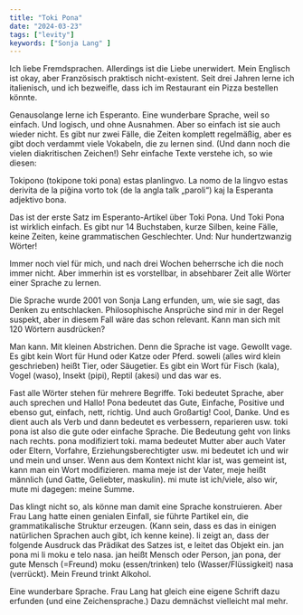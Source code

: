 ```yaml
---
title: "Toki Pona"
date: "2024-03-23"
tags: ["levity"]
keywords: ["Sonja Lang" ]
---
```

Ich liebe Fremdsprachen. Allerdings ist die Liebe unerwidert. Mein Englisch ist okay, aber Französisch praktisch nicht-existent. Seit drei Jahren lerne ich italienisch, und ich bezweifle, dass ich im Restaurant ein Pizza bestellen könnte.

Genausolange lerne ich Esperanto. Eine wunderbare Sprache, weil so einfach. Und logisch, und ohne Ausnahmen. Aber so einfach ist sie auch wieder nicht. Es gibt nur zwei Fälle, die Zeiten komplett regelmäßig, aber es gibt doch verdammt viele Vokabeln, die zu lernen sind. (Und dann noch die vielen diakritischen Zeichen!) Sehr einfache Texte verstehe ich, so wie diesen:

Tokipono (tokipone toki pona) estas planlingvo. La nomo de la lingvo estas derivita de la piĝina vorto tok (de la angla talk „paroli“) kaj la Esperanta adjektivo bona.

Das ist der erste Satz im Esperanto-Artikel über Toki Pona. Und Toki Pona ist wirklich einfach. 
Es gibt nur 14 Buchstaben, kurze Silben, keine Fälle, keine Zeiten, keine grammatischen Geschlechter. Und: Nur hundertzwanzig Wörter!

Immer noch viel für mich, und nach drei Wochen beherrsche ich die noch immer nicht. Aber immerhin ist es vorstellbar, in absehbarer Zeit alle Wörter einer Sprache zu lernen.

Die Sprache wurde 2001 von Sonja Lang erfunden, um, wie sie sagt, das Denken zu entschlacken. Philosophische Ansprüche sind mir in der Regel suspekt, aber in diesem Fall wäre das schon relevant. Kann man sich mit 120 Wörtern ausdrücken? 

Man kann. Mit kleinen Abstrichen. Denn die Sprache ist vage. Gewollt vage. Es gibt kein Wort für Hund oder Katze oder Pferd. soweli (alles wird klein geschrieben) heißt Tier, oder Säugetier. Es gibt ein Wort für Fisch (kala), Vogel (waso), Insekt (pipi), Reptil (akesi) und das war es. 

Fast alle Wörter stehen für mehrere Begriffe. Toki bedeutet Sprache, aber auch sprechen und Hallo! Pona bedeutet das Gute, Einfache, Positive und ebenso gut, einfach, nett, richtig. Und auch Großartig! Cool, Danke. Und es dient auch als Verb und dann bedeutet es verbessern, reparieren usw. toki pona ist also die gute oder einfache Sprache. Die Bedeutung geht von links nach rechts. pona modifiziert toki. mama bedeutet Mutter aber auch Vater oder Eltern, Vorfahre, Erziehungsberechtigter usw. mi bedeutet ich und wir und mein und unser. Wenn aus dem Kontext nicht klar ist, was gemeint ist, kann man ein Wort modifizieren. mama meje ist der Vater, meje heißt männlich (und Gatte, Geliebter, maskulin). mi mute ist ich/viele, also wir, mute mi dagegen: meine Summe. 

Das klingt nicht so, als könne man damit eine Sprache konstruieren. Aber Frau Lang hatte einen genialen Einfall, sie führte Partikel ein, die grammatikalische Struktur erzeugen. (Kann sein, dass es das in einigen natürlichen Sprachen auch gibt, ich kenne keine). li zeigt an, dass der folgende Ausdruck das Prädikat des Satzes ist, e leitet das Objekt ein. jan pona mi li moku e telo nasa. jan heißt Mensch oder Person, jan pona, der gute Mensch (=Freund) moku (essen/trinken) telo (Wasser/Flüssigkeit) nasa (verrückt). Mein Freund trinkt Alkohol. 

Eine wunderbare Sprache. Frau Lang hat gleich eine eigene Schrift dazu erfunden (und eine Zeichensprache.) Dazu demnächst vielleicht mal mehr.
